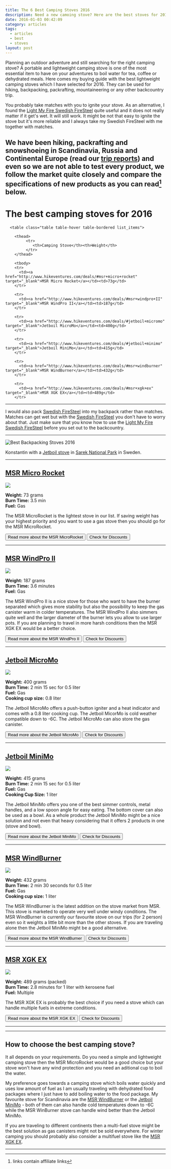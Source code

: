 ```yaml
---
title: The 6 Best Camping Stoves 2016
description: Need a new camoing stove? Here are the best stoves for 2016.
date: 2016-01-03 00:42:09
category: articles
tags:
  - articles
  - best
  - stoves
layout: post
---
```

Planning an outdoor adventure and still searching for the right camping stove? A portable and lightweight camping stove is one of the most essential item to have on your adventures to boil water for tea, coffee or dehydrated meals. Here comes my buying guide with the best lightweight camping stoves which I have selected for 2016. They can be used for hiking, backpacking, packrafting, mountaineering or any other backcountry trip.

You probably take matches with you to ignite your stove. As an alternative, I found the <a href="http://amzn.to/22kZs72" rel="nofollo">Light My Fire Swedish FireSteel</a> quite useful and it does not really matter if it get's wet. It will still work. It might be not that easy to ignite the stove but it's more reliable and I always take my Swedish FireSteel with me together with matches.

We have been hiking, packrafting and snowshoeing in Scandinavia, Russia and Continental Europe (read our [trip reports][1]) and even so we are not able to test every product, we follow the market quite closely and compare the specifications of new products as you can read[^1] below.
---

# The best camping stoves for 2016

<div class="table-responsive">

      <table class="table table-hover table-bordered list_items">

        <thead>
             <tr>
                <th>Camping Stove</th><th>Weight</th>
             </tr>
        </thead>

        <tbody>
        <tr>
          <td><a href="http://www.hikeventures.com/deals/#msr+micro+rocket" target="_blank">MSR Micro Rocket</a></td><td>73g</td>
        </tr>

        <tr>
          <td><a href="http://www.hikeventures.com/deals/#msr+windpro+II" target="_blank">MSR WindPro II</a></td><td>187g</td>
        </tr>

        <tr>
          <td><a href="http://www.hikeventures.com/deals/#jetboil+micromo" target="_blank">Jetboil MicroMo</a></td><td>400g</td>
        </tr>

        <tr>
          <td><a href="http://www.hikeventures.com/deals/#jetboil+minimo" target="_blank">Jetboil MiniMo</a></td><td>415g</td>
        </tr>

        <tr>
          <td><a href="http://www.hikeventures.com/deals/#msr+windburner" target="_blank">MSR WindBurner</a></td><td>432g</td>
        </tr>

        <tr>
          <td><a href="http://www.hikeventures.com/deals/#msr+xgk+ex" target="_blank">MSR XGK EX</a></td><td>489g</td>
        </tr>
</tbody>
</table>
</div>

<!--more-->

---- 

I would also pack <a href="http://amzn.to/22kZs72" rel="nofollo">Swedish FireSteel</a> into my backpack rather than matches. Matches can get wet but with the <a href="http://amzn.to/22kZs72" rel="nofollo">Swedish FireSteel</a> you don't have to worry about that. Just make sure that you know how to use the <a href="http://amzn.to/22kZs72" rel="nofollo">Light My Fire Swedish FireSteel</a> before you set out to the backcountry.


---


![][image-1]

Konstantin with a [Jetboil stove][2] in [Sarek National Park][3] in Sweden.

---

<h2><a href="http://www.hikeventures.com/deals/#msr+micro+rocket" target="_blank">MSR Micro Rocket</a></h2>

<a rel="nofollow" href="http://www.amazon.com/gp/product/B00F0BSDO4/ref=as_li_tl?ie=UTF8&camp=1789&creative=9325&creativeASIN=B00F0BSDO4&linkCode=as2&tag=hikeve-20&linkId=GXQ24IC7MGCK4GWX"><img border="0" src="http://ws-na.amazon-adsystem.com/widgets/q?_encoding=UTF8&ASIN=B00F0BSDO4&Format=_SL250_&ID=AsinImage&MarketPlace=US&ServiceVersion=20070822&WS=1&tag=hikeve-20" ></a><img src="http://ir-na.amazon-adsystem.com/e/ir?t=hikeve-20&l=as2&o=1&a=B00F0BSDO4" width="1" height="1" border="0" alt="" style="border:none !important; margin:0px !important;" />

**Weight:** 73 grams  
**Burn Time:** 3.5 min  
**Fuel:** Gas  

The MSR MicroRocket is the lightest stove in our list. If saving weight has your highest priority and you want to use a gas stove then you should go for the MSR MicroRocket.

<a href="http://www.backcountry.com/msr-micro-rocket-stove"><button type="button" class="btn btn-danger">Read more about the MSR MicroRocket</button></a>  <a href="http://www.hikeventures.com/deals/#msr+micro+rocket" target="_blank"><button type="button" class="btn btn-warning">Check for Discounts</button></a>

---

<h2><a href="http://www.hikeventures.com/deals/#msr+windpro+II" target="_blank">MSR WindPro II</a></h2>

<a rel="nofollow" href="http://www.amazon.com/gp/product/B005I6PNZS/ref=as_li_tl?ie=UTF8&camp=1789&creative=9325&creativeASIN=B005I6PNZS&linkCode=as2&tag=hikeve-20&linkId=NCXX5MK756QD4MWS"><img border="0" src="http://ws-na.amazon-adsystem.com/widgets/q?_encoding=UTF8&ASIN=B005I6PNZS&Format=_SL250_&ID=AsinImage&MarketPlace=US&ServiceVersion=20070822&WS=1&tag=hikeve-20" ></a><img src="http://ir-na.amazon-adsystem.com/e/ir?t=hikeve-20&l=as2&o=1&a=B005I6PNZS" width="1" height="1" border="0" alt="" style="border:none !important; margin:0px !important;" />  

**Weight:** 187 grams  
**Burn Time:** 3.6 minutes  
**Fuel:** Gas  

The MSR WindPro II is a nice stove for those who want to have the burner separated which gives more stability but also the possibility to keep the gas canister warm in colder temperatures. The MSR WindPro II also simmers quite well and the larger diameter of the burner lets you allow to use larger pots. If you are planning to travel in more harsh conditions then the MSR XGK EX would be a better choice.

<a href="http://www.omcgear.com/msr-windpro-ii-stove-1.html"><button type="button" class="btn btn-danger">Read more about the MSR WindPro II</button></a>  <a href="http://www.hikeventures.com/deals/#msr+windpro+II" target="_blank"><button type="button" class="btn btn-warning">Check for Discounts</button></a>

---

<h2><a href="http://www.hikeventures.com/deals/#jetboil+micromo" target="_blank">Jetboil MicroMo</a></h2>

<a  href="http://www.amazon.com/gp/product/B019GPIYZC/ref=as_li_tl?ie=UTF8&camp=1789&creative=9325&creativeASIN=B019GPIYZC&linkCode=as2&tag=hikeve-20&linkId=MRADQZHAE2DN5ZNE"><img border="0" src="http://ws-na.amazon-adsystem.com/widgets/q?_encoding=UTF8&ASIN=B019GPIYZC&Format=_SL250_&ID=AsinImage&MarketPlace=US&ServiceVersion=20070822&WS=1&tag=hikeve-20" ></a><img src="http://ir-na.amazon-adsystem.com/e/ir?t=hikeve-20&l=as2&o=1&a=B019GPIYZC" width="1" height="1" border="0" alt="" style="border:none !important; margin:0px !important;" />

**Weight:** 400 grams  
**Burn Time:** 2 min 15 sec for 0.5 liter  
**Fuel:** Gas  
**Cooking cup size:** 0.8 liter  

The Jetboil MicroMo offers a push-button igniter and a heat indicator and comes with a 0.8 liter cooking cup. The Jetboil MicorMo is cold weather compatible down to -6C. The Jetboil MicroMo can also store the gas canister.

<a href="http://www.backcountry.com/jetboil-micromo-personal-cooking-system"><button type="button" class="btn btn-danger">Read more about the Jetboil MicroMo</button></a>  <a href="http://www.hikeventures.com/deals/#jetboil+micromo" target="_blank"><button type="button" class="btn btn-warning">Check for Discounts</button></a>

---

<h2><a href="http://www.hikeventures.com/deals/#jetboil+minimo" target="_blank">Jetboil MiniMo</a></h2>

<a  href="http://www.amazon.com/gp/product/B00KXP7CUI/ref=as_li_tl?ie=UTF8&camp=1789&creative=9325&creativeASIN=B00KXP7CUI&linkCode=as2&tag=hikeve-20&linkId=63NECFHTZ3EYX64N"><img border="0" src="http://ws-na.amazon-adsystem.com/widgets/q?_encoding=UTF8&ASIN=B00KXP7CUI&Format=_SL250_&ID=AsinImage&MarketPlace=US&ServiceVersion=20070822&WS=1&tag=hikeve-20" ></a><img src="http://ir-na.amazon-adsystem.com/e/ir?t=hikeve-20&l=as2&o=1&a=B00KXP7CUI" width="1" height="1" border="0" alt="" style="border:none !important; margin:0px !important;" />

**Weight:** 415 grams  
**Burn Time:** 2 min 15 sec for 0.5 liter  
**Fuel:** Gas  
**Cooking Cup Size:** 1 liter  

The Jetboil MiniMo offers you one of the best simmer controls, metal handles, and a low spoon angle for easy eating. The bottom cover can also be used as a bowl. As a whole product the Jetboil MiniMo might be a nice solution and not even that heavy considering that it offers 2 products in one (stove and bowl).

<a href="http://www.backcountry.com/jetboil-minimo-cooking-system"><button type="button" class="btn btn-danger">Read more about the Jetboil MiniMo</button></a>  <a href="http://www.hikeventures.com/deals/#jetboil+minimo" target="_blank"><button type="button" class="btn btn-warning">Check for Discounts</button></a>

---

<h2><a href="http://www.hikeventures.com/deals/#msr+windburner" target="_blank">MSR WindBurner</a></h2>

<a rel="nofollow" href="http://www.amazon.com/gp/product/B00NPPWOJ2/ref=as_li_tl?ie=UTF8&camp=1789&creative=9325&creativeASIN=B00NPPWOJ2&linkCode=as2&tag=hikeve-20&linkId=G7LF7ACULXJOSCLX"><img border="0" src="http://ws-na.amazon-adsystem.com/widgets/q?_encoding=UTF8&ASIN=B00NPPWOJ2&Format=_SL250_&ID=AsinImage&MarketPlace=US&ServiceVersion=20070822&WS=1&tag=hikeve-20" ></a><img src="http://ir-na.amazon-adsystem.com/e/ir?t=hikeve-20&l=as2&o=1&a=B00NPPWOJ2" width="1" height="1" border="0" alt="" style="border:none !important; margin:0px !important;" />

**Weight:** 432 grams  
**Burn Time:** 2 min 30 seconds for 0.5 liter  
**Fuel:** Gas  
**Cooking cup size:** 1 liter  

The MSR WindBurner is the latest addition on the stove market from MSR. This stove is marketed to operate very well under windy conditions. The MSR WindBurner is currently our favourite stove on our trips (for 2 person) even so it weights a little bit more than the other stoves. If you are traveling alone then the Jetboil MiniMo might be a good alternative.

<a href="https://www.rei.com/product/890802/msr-windburner-stove-system"><button type="button" class="btn btn-danger">Read more about the MSR WindBurner</button></a>  <a href="http://www.hikeventures.com/deals/#msr+windburner" target="_blank"><button type="button" class="btn btn-warning">Check for Discounts</button></a>

---

<h2><a href="http://www.hikeventures.com/deals/#msr+xgk+ex" target="_blank">MSR XGK EX</a></h2>

<a  href="http://www.amazon.com/gp/product/B000EUMKFO/ref=as_li_tl?ie=UTF8&camp=1789&creative=9325&creativeASIN=B000EUMKFO&linkCode=as2&tag=hikeve-20&linkId=VXEWELGDXLVW6BJU"><img border="0" src="http://ws-na.amazon-adsystem.com/widgets/q?_encoding=UTF8&ASIN=B000EUMKFO&Format=_SL250_&ID=AsinImage&MarketPlace=US&ServiceVersion=20070822&WS=1&tag=hikeve-20" ></a><img src="http://ir-na.amazon-adsystem.com/e/ir?t=hikeve-20&l=as2&o=1&a=B000EUMKFO" width="1" height="1" border="0" alt="" style="border:none !important; margin:0px !important;" />

**Weight:** 489 grams (packed)  
**Burn Time:** 2.8 minutes for 1 liter with kerosene fuel  
**Fuel:** Multiple  

The MSR XGK EX is probably the best choice if you need a stove which can handle multiple fuels in extreme conditions.

<a href="http://www.backcountry.com/msr-xgk-ex-stove"><button type="button" class="btn btn-danger">Read more about the MSR XGK EX</button></a>  <a href="http://www.hikeventures.com/deals/#msr+xgk+ex" target="_blank"><button type="button" class="btn btn-warning">Check for Discounts</button></a>

---

<script type="text/javascript">
amzn_assoc_placement = "adunit0";
amzn_assoc_search_bar = "true";
amzn_assoc_tracking_id = "hikeve-20";
amzn_assoc_search_bar_position = "bottom";
amzn_assoc_ad_mode = "search";
amzn_assoc_ad_type = "smart";
amzn_assoc_marketplace = "amazon";
amzn_assoc_region = "US";
amzn_assoc_title = "Amazon Search Results";
amzn_assoc_default_search_phrase = "Jetboil";
amzn_assoc_default_category = "All";
amzn_assoc_linkid = "e591c20a2231d99e36c0a9786ecb9ae1";
</script>
<script src="//z-na.amazon-adsystem.com/widgets/onejs?MarketPlace=US"></script>

---


## How to choose the best camping stove?
It all depends on your requirements. Do you need a simple and lightweight camping stove then the MSR MicroRocket would be a good choice but your stove won't have any wind protection and you need an aditional cup to boil the water.

My preference goes towards a camping stove which boils water quickly and uses low amount of fuel as I am usually traveling with dehydrated food packages where I just have to add boiling water to the food package. My favourite stove for Scandinavia are the [MSR WindBurner][4] or the [Jetboil MiniMo][5] - both of them can also handle cold temperatures down to -6C while the MSR WinBurner stove can handle wind better than the Jetboil MiniMo.

If you are traveling to different continents then a multi-fuel stove might be the best solution as gas canisters might not be sold everywhere. For winter camping you should probably also consider a multifuel stove like the [MSR XGK EX][6].

---

[^1]:	links contain affiliate links

[1]:	http://www.hikeventures.com/destinations/
[2]:	http://hikeventures.com/gear-review-jetboil-sol-ti/ "Jetboil Sol Ti"
[3]:	http://hikeventures.com/hiking-and-packrafting-in-sarek-day-1/ "Sarek National Park"
[4]:	http://www.backcountry.com/msr-windboiler-personal-stove-system
[5]:	http://www.backcountry.com/jetboil-minimo-cooking-system
[6]:	http://www.backcountry.com/msr-xgk-ex-stove

[image-1]:	https://c1.staticflickr.com/3/2822/9596230289_9b0f70706d_o.jpg "Best Backpacking Stoves 2016"